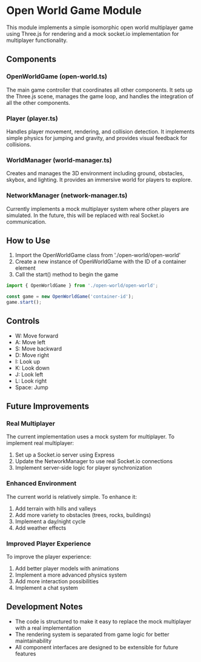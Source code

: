 # Open World Game Module

This module implements a simple isomorphic open world multiplayer game using Three.js for rendering and a mock socket.io implementation for multiplayer functionality.

## Components

### OpenWorldGame (open-world.ts)

The main game controller that coordinates all other components. It sets up the Three.js scene, manages the game loop, and handles the integration of all the other components.

### Player (player.ts)

Handles player movement, rendering, and collision detection. It implements simple physics for jumping and gravity, and provides visual feedback for collisions.

### WorldManager (world-manager.ts)

Creates and manages the 3D environment including ground, obstacles, skybox, and lighting. It provides an immersive world for players to explore.

### NetworkManager (network-manager.ts)

Currently implements a mock multiplayer system where other players are simulated. In the future, this will be replaced with real Socket.io communication.

## How to Use

1. Import the OpenWorldGame class from './open-world/open-world'
2. Create a new instance of OpenWorldGame with the ID of a container element
3. Call the start() method to begin the game

```typescript
import { OpenWorldGame } from './open-world/open-world';

const game = new OpenWorldGame('container-id');
game.start();
```

## Controls

- W: Move forward
- A: Move left
- S: Move backward
- D: Move right
- I: Look up
- K: Look down
- J: Look left
- L: Look right
- Space: Jump

## Future Improvements

### Real Multiplayer

The current implementation uses a mock system for multiplayer. To implement real multiplayer:

1. Set up a Socket.io server using Express
2. Update the NetworkManager to use real Socket.io connections
3. Implement server-side logic for player synchronization

### Enhanced Environment

The current world is relatively simple. To enhance it:

1. Add terrain with hills and valleys
2. Add more variety to obstacles (trees, rocks, buildings)
3. Implement a day/night cycle
4. Add weather effects

### Improved Player Experience

To improve the player experience:

1. Add better player models with animations
2. Implement a more advanced physics system
3. Add more interaction possibilities
4. Implement a chat system

## Development Notes

- The code is structured to make it easy to replace the mock multiplayer with a real implementation
- The rendering system is separated from game logic for better maintainability
- All component interfaces are designed to be extensible for future features
